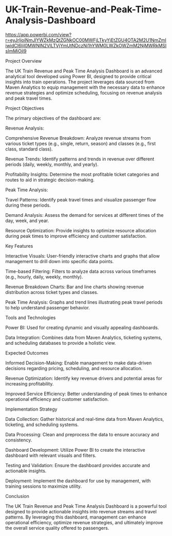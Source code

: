 # UK-Train-Revenue-and-Peak-Time-Analysis-Dashboard
https://app.powerbi.com/view?r=eyJrIjoiNmJlYWZkMzQtZGNkOC00MWFjLTkyYjEtZGU4OTA2M2U1NmZmIiwidCI6IjI0MWNlN2VlLTVjYmUtNDczNi1hYWM0LWZkOWZmM2NjMWRkMSIsImMiOjl9

Project Overview

The UK Train Revenue and Peak Time Analysis Dashboard is an advanced analytical tool developed using Power BI, designed to provide critical insights into train operations. The project leverages data sourced from Maven Analytics to equip management with the necessary data to enhance revenue strategies and optimize scheduling, focusing on revenue analysis and peak travel times.

Project Objectives

The primary objectives of the dashboard are:

Revenue Analysis:

Comprehensive Revenue Breakdown: Analyze revenue streams from various ticket types (e.g., single, return, season) and classes (e.g., first class, standard class).

Revenue Trends: Identify patterns and trends in revenue over different periods (daily, weekly, monthly, and yearly).

Profitability Insights: Determine the most profitable ticket categories and routes to aid in strategic decision-making.

Peak Time Analysis:

Travel Patterns: Identify peak travel times and visualize passenger flow during these periods.

Demand Analysis: Assess the demand for services at different times of the day, week, and year.

Resource Optimization: Provide insights to optimize resource allocation during peak times to improve efficiency and customer satisfaction.

Key Features

Interactive Visuals: User-friendly interactive charts and graphs that allow management to drill down into specific data points.

Time-based Filtering: Filters to analyze data across various timeframes (e.g., hourly, daily, weekly, monthly).

Revenue Breakdown Charts: Bar and line charts showing revenue distribution across ticket types and classes.

Peak Time Analysis: Graphs and trend lines illustrating peak travel periods to help understand passenger behavior.

Tools and Technologies

Power BI: Used for creating dynamic and visually appealing dashboards.

Data Integration: Combines data from Maven Analytics, ticketing systems, and scheduling databases to provide a holistic view.

Expected Outcomes

Informed Decision-Making: Enable management to make data-driven decisions regarding pricing, scheduling, and resource allocation.

Revenue Optimization: Identify key revenue drivers and potential areas for increasing profitability.

Improved Service Efficiency: Better understanding of peak times to enhance operational efficiency and customer satisfaction.

Implementation Strategy

Data Collection: Gather historical and real-time data from Maven Analytics, ticketing, and scheduling systems.

Data Processing: Clean and preprocess the data to ensure accuracy and consistency.

Dashboard Development: Utilize Power BI to create the interactive dashboard with relevant visuals and filters.

Testing and Validation: Ensure the dashboard provides accurate and actionable insights.

Deployment: Implement the dashboard for use by management, with training sessions to maximize utility.

Conclusion

The UK Train Revenue and Peak Time Analysis Dashboard is a powerful tool designed to provide actionable insights into revenue streams and travel patterns. By leveraging this dashboard, management can enhance operational efficiency, optimize revenue strategies, and ultimately improve the overall service quality offered to passengers.
